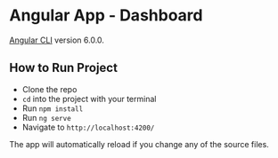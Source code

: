 # Angular App - Dashboard

[Angular CLI](https://github.com/angular/angular-cli) version 6.0.0.

## How to Run Project
- Clone the repo
- `cd` into the project with your terminal
- Run `npm install`
- Run `ng serve`
- Navigate to `http://localhost:4200/`

The app will automatically reload if you change any of the source files.
